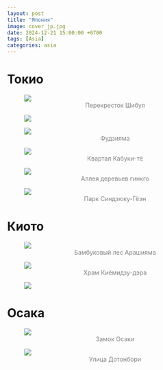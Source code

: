 ```yaml
---
layout: post
title: "Япония"
image: cover_jp.jpg
date: 2024-12-21 15:00:00 +0700
tags: [Asia]
categories: asia
---
```


<style>
  .img-caption {
     text-align: center;
     color: gray;
  }
  
  .row {
    display: flex;
    padding-bottom: 1.6%;
  }

  .column1 {
    flex: 50.0%;
    padding-right: 0.8%;
  }
  
  .column2 {
    flex: 50.0%;
    padding-left: 0.8%;
  }
  
</style>

# Токио

<figure>
    <img class="fullscreen" src="https://i.imgur.com/wl0DJsp.jpeg" onClick="makeFullScreen(event)"> 
    <figcaption class='img-caption'>Перекресток Шибуя</figcaption>
</figure>

<figure>
    <img class="fullscreen" src="https://i.imgur.com/HgOe5yq.jpeg" onClick="makeFullScreen(event)"> 
    <figcaption class='img-caption'></figcaption>
</figure>

<figure>
    <img class="fullscreen" src="https://i.imgur.com/bUCTOrG.jpeg" onClick="makeFullScreen(event)"> 
    <figcaption class='img-caption'>Фудзияма</figcaption>
</figure>

<figure>
    <img class="fullscreen" src="https://i.imgur.com/qfL4mS5.jpeg" onClick="makeFullScreen(event)"> 
    <figcaption class='img-caption'>Квартал Кабуки-тё</figcaption>
</figure>

<figure>
    <img class="fullscreen" src="https://i.imgur.com/4bhQkH0.jpeg" onClick="makeFullScreen(event)"> 
    <figcaption class='img-caption'>Аллея деревьев гинкго</figcaption>
</figure>

<figure>
    <img class="fullscreen" src="https://i.imgur.com/KMq6bMa.jpeg" onClick="makeFullScreen(event)"> 
    <figcaption class='img-caption'>Парк Синдзюку-Гёэн</figcaption>
</figure>

# Киото

<figure>
    <img class="fullscreen" src="https://i.imgur.com/lSsV6uo.jpeg" onClick="makeFullScreen(event)"> 
    <figcaption class='img-caption'>Бамбуковый лес Арашияма</figcaption>
</figure>

<figure>
    <img class="fullscreen" src="https://i.imgur.com/xDhbg6I.jpeg" onClick="makeFullScreen(event)"> 
    <figcaption class='img-caption'>Храм Киёмидзу-дэра</figcaption>
</figure>

<figure>
    <img class="fullscreen" src="https://i.imgur.com/BZe4kgh.jpeg" onClick="makeFullScreen(event)"> 
    <figcaption class='img-caption'></figcaption>
</figure>

# Осака

<figure>
    <img class="fullscreen" src="https://i.imgur.com/J1UoPmz.jpeg" onClick="makeFullScreen(event)"> 
    <figcaption class='img-caption'>Замок Осаки</figcaption>
</figure>

<figure>
    <img class="fullscreen" src="https://i.imgur.com/0VNdUXG.jpeg" onClick="makeFullScreen(event)"> 
    <figcaption class='img-caption'>Улица Дотонбори</figcaption>
</figure>












